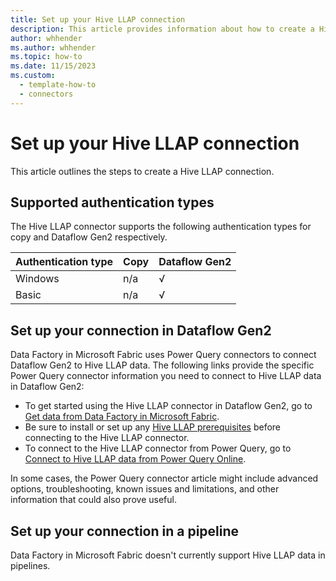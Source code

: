 ```yaml
---
title: Set up your Hive LLAP connection
description: This article provides information about how to create a Hive LLAP connection in Microsoft Fabric.
author: whhender
ms.author: whhender
ms.topic: how-to
ms.date: 11/15/2023
ms.custom:
  - template-how-to
  - connectors
---
```


# Set up your Hive LLAP connection

This article outlines the steps to create a Hive LLAP connection.


## Supported authentication types

The Hive LLAP connector supports the following authentication types for copy and Dataflow Gen2 respectively.  

|Authentication type |Copy |Dataflow Gen2 |
|:---|:---|:---|
|Windows| n/a | √ |
|Basic| n/a | √ |

## Set up your connection in Dataflow Gen2

Data Factory in Microsoft Fabric uses Power Query connectors to connect Dataflow Gen2 to Hive LLAP data. The following links provide the specific Power Query connector information you need to connect to Hive LLAP data in Dataflow Gen2:

- To get started using the Hive LLAP connector in Dataflow Gen2, go to [Get data from Data Factory in Microsoft Fabric](/power-query/where-to-get-data#get-data-from-data-factory-in-microsoft-fabric-preview).
- Be sure to install or set up any [Hive LLAP prerequisites](/power-query/connectors/hive-llap#prerequisites) before connecting to the Hive LLAP connector.
- To connect to the Hive LLAP connector from Power Query, go to [Connect to Hive LLAP data from Power Query Online](/power-query/connectors/hive-llap#connect-to-hive-llap-data-from-power-query-online).

In some cases, the Power Query connector article might include advanced options, troubleshooting, known issues and limitations, and other information that could also prove useful.

## Set up your connection in a pipeline

Data Factory in Microsoft Fabric doesn't currently support Hive LLAP data in pipelines.
